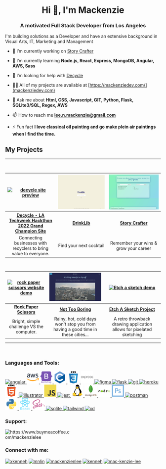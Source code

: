 <h1 align="center">Hi 👋, I'm Mackenzie</h1>
<h3 align="center">A motivated Full Stack Developer from Los Angeles</h3>
 I'm building solutions as a Developer and have an extensive background in Visual Arts, IT, Marketing and Management

- 🔭 I’m currently working on [Story Crafter](https://github.com/mac-kenzie-lee/storyCrafter)

- 🌱 I’m currently learning **Node.js, React, Express, MongoDB, Angular, AWS, Sass**

- 🤝 I’m looking for help with [Decycle](https://decycle-app.herokuapp.com/)

- 👨‍💻 All of my projects are available at [https://mackenziedev.com/](mackenziedev.com)

- 💬 Ask me about **Html, CSS, Javascript, GIT, Python, Flask, SQLite3/SQL, Regex, AWS**

- 📫 How to reach me **lee.n.mackenzie@gmail.com**

- ⚡ Fun fact **I love classical oil painting and go make plein air paintings when I find the time.**





## My Projects
<hr>
<br>

| <a href="https://decycle-app.herokuapp.com/"><img src="https://mackenziedev.com/decycle2.gif" alt="decycle site preview"></a>  | <a href="https://github.com/mac-kenzie-lee/drinkLib"><img src="https://github.com/mac-kenzie-lee/drinkLib/blob/master/large-small-dlib.gif?raw=true" alt="small mobile gif of drink lib"></a>  | <a href="https://github.com/mac-kenzie-lee/storyCrafter"><img src="https://github.com/mac-kenzie-lee/storyCrafter/blob/main/storyCrafterGif2.gif?raw=true" alt="Screenshot gif for story crafter"></a> | 
| :---:  | :---:   | :---: |
| **[Decycle - LA Techweek Hackthon 2022 Grand Champion Site](https://decycle-app.herokuapp.com/)** | **[DrinkLib](https://github.com/mac-kenzie-lee/drinkLib)**  | **[Story Crafter](https://github.com/mac-kenzie-lee/storyCrafter)**  |
| Connecting businesses with recyclers to bring value to everyone. |  Find your next cocktail | Remember your wins & grow your career | 
<br>

 | <a href="https://github.com/mac-kenzie-lee/rockPaperScissorsGame"><img src="https://github.com/mac-kenzie-lee/rockPaperScissorsGame/blob/main/rps.gif?raw=true" alt="rock paper scissors website demo"> </a>| <a href="https://github.com/mac-kenzie-lee/not-too-boring/"><img src="https://github.com/mac-kenzie-lee/not-too-boring/blob/main/nottooboring.gif?raw=true" alt="Not Too Boring website demonstration"></a> | <a href="https://github.com/mac-kenzie-lee/etch-a-sketch-project"><img src="https://github.com/mac-kenzie-lee/etch-a-sketch-project/blob/main/etchasketch.gif?raw=true" alt="Etch a sketch demo"></a> |
| :---: | :---: | :---: |
| **[Rock Paper Scissors](https://github.com/mac-kenzie-lee/rockPaperScissorsGame)** | **[Not Too Boring](https://github.com/mac-kenzie-lee/not-too-boring/)**  | **[Etch A Sketch Project](https://github.com/mac-kenzie-lee/etch-a-sketch-project)** |
| Bright, simple challenge VS the computer. | Rainy, hot, cold days won't stop you from having a good time in these cities... | A retro throwback drawing application allows for pixelated sketching |

<hr>
<br>


<h3 align="left">Languages and Tools:</h3>
<p align="left"> <a href="https://angular.io" target="_blank" rel="noreferrer"> <img src="https://angular.io/assets/images/logos/angular/angular.svg" alt="angular" width="40" height="40"/> </a> <a href="https://aws.amazon.com" target="_blank" rel="noreferrer"> <img src="https://raw.githubusercontent.com/devicons/devicon/master/icons/amazonwebservices/amazonwebservices-original-wordmark.svg" alt="aws" width="40" height="40"/> </a> <a href="https://getbootstrap.com" target="_blank" rel="noreferrer"> <img src="https://raw.githubusercontent.com/devicons/devicon/master/icons/bootstrap/bootstrap-plain-wordmark.svg" alt="bootstrap" width="40" height="40"/> </a> <a href="https://www.cprogramming.com/" target="_blank" rel="noreferrer"> <img src="https://raw.githubusercontent.com/devicons/devicon/master/icons/c/c-original.svg" alt="c" width="40" height="40"/> </a> <a href="https://www.w3schools.com/css/" target="_blank" rel="noreferrer"> <img src="https://raw.githubusercontent.com/devicons/devicon/master/icons/css3/css3-original-wordmark.svg" alt="css3" width="40" height="40"/> </a> <a href="https://expressjs.com" target="_blank" rel="noreferrer"> <img src="https://raw.githubusercontent.com/devicons/devicon/master/icons/express/express-original-wordmark.svg" alt="express" width="40" height="40"/> </a> <a href="https://www.figma.com/" target="_blank" rel="noreferrer"> <img src="https://www.vectorlogo.zone/logos/figma/figma-icon.svg" alt="figma" width="40" height="40"/> </a> <a href="https://flask.palletsprojects.com/" target="_blank" rel="noreferrer"> <img src="https://www.vectorlogo.zone/logos/pocoo_flask/pocoo_flask-icon.svg" alt="flask" width="40" height="40"/> </a> <a href="https://git-scm.com/" target="_blank" rel="noreferrer"> <img src="https://www.vectorlogo.zone/logos/git-scm/git-scm-icon.svg" alt="git" width="40" height="40"/> </a> <a href="https://heroku.com" target="_blank" rel="noreferrer"> <img src="https://www.vectorlogo.zone/logos/heroku/heroku-icon.svg" alt="heroku" width="40" height="40"/> </a> <a href="https://www.w3.org/html/" target="_blank" rel="noreferrer"> <img src="https://raw.githubusercontent.com/devicons/devicon/master/icons/html5/html5-original-wordmark.svg" alt="html5" width="40" height="40"/> </a> <a href="https://www.adobe.com/in/products/illustrator.html" target="_blank" rel="noreferrer"> <img src="https://www.vectorlogo.zone/logos/adobe_illustrator/adobe_illustrator-icon.svg" alt="illustrator" width="40" height="40"/> </a> <a href="https://developer.mozilla.org/en-US/docs/Web/JavaScript" target="_blank" rel="noreferrer"> <img src="https://raw.githubusercontent.com/devicons/devicon/master/icons/javascript/javascript-original.svg" alt="javascript" width="40" height="40"/> </a> <a href="https://jestjs.io" target="_blank" rel="noreferrer"> <img src="https://www.vectorlogo.zone/logos/jestjsio/jestjsio-icon.svg" alt="jest" width="40" height="40"/> </a> <a href="https://www.linux.org/" target="_blank" rel="noreferrer"> <img src="https://raw.githubusercontent.com/devicons/devicon/master/icons/linux/linux-original.svg" alt="linux" width="40" height="40"/> </a> <a href="https://www.mongodb.com/" target="_blank" rel="noreferrer"> <img src="https://raw.githubusercontent.com/devicons/devicon/master/icons/mongodb/mongodb-original-wordmark.svg" alt="mongodb" width="40" height="40"/> </a> <a href="https://nodejs.org" target="_blank" rel="noreferrer"> <img src="https://raw.githubusercontent.com/devicons/devicon/master/icons/nodejs/nodejs-original-wordmark.svg" alt="nodejs" width="40" height="40"/> </a> <a href="https://www.photoshop.com/en" target="_blank" rel="noreferrer"> <img src="https://raw.githubusercontent.com/devicons/devicon/master/icons/photoshop/photoshop-line.svg" alt="photoshop" width="40" height="40"/> </a> <a href="https://postman.com" target="_blank" rel="noreferrer"> <img src="https://www.vectorlogo.zone/logos/getpostman/getpostman-icon.svg" alt="postman" width="40" height="40"/> </a> <a href="https://www.python.org" target="_blank" rel="noreferrer"> <img src="https://raw.githubusercontent.com/devicons/devicon/master/icons/python/python-original.svg" alt="python" width="40" height="40"/> </a> <a href="https://reactjs.org/" target="_blank" rel="noreferrer"> <img src="https://raw.githubusercontent.com/devicons/devicon/master/icons/react/react-original-wordmark.svg" alt="react" width="40" height="40"/> </a> <a href="https://sass-lang.com" target="_blank" rel="noreferrer"> <img src="https://raw.githubusercontent.com/devicons/devicon/master/icons/sass/sass-original.svg" alt="sass" width="40" height="40"/> </a> <a href="https://www.sqlite.org/" target="_blank" rel="noreferrer"> <img src="https://www.vectorlogo.zone/logos/sqlite/sqlite-icon.svg" alt="sqlite" width="40" height="40"/> </a> <a href="https://tailwindcss.com/" target="_blank" rel="noreferrer"> <img src="https://www.vectorlogo.zone/logos/tailwindcss/tailwindcss-icon.svg" alt="tailwind" width="40" height="40"/> </a> <a href="https://www.adobe.com/products/xd.html" target="_blank" rel="noreferrer"> <img src="https://cdn.worldvectorlogo.com/logos/adobe-xd.svg" alt="xd" width="40" height="40"/> </a> </p>

<h3 align="left">Support:</h3>
<p><a href="https://www.buymeacoffee.com/https://www.buymeacoffee.com/mackenzielee"> <img align="left" src="https://cdn.buymeacoffee.com/buttons/v2/default-yellow.png" height="50" width="210" alt="https://www.buymeacoffee.com/mackenzielee" /></a></p><br><br>

<h3 align="left">Connect with me:</h3>
<p align="left">
<a href="https://twitter.com/xkenneh" target="blank"><img align="center" src="https://raw.githubusercontent.com/rahuldkjain/github-profile-readme-generator/master/src/images/icons/Social/twitter.svg" alt="xkenneh" height="30" width="40" /></a>
<a href="https://linkedin.com/in/mnlin" target="blank"><img align="center" src="https://raw.githubusercontent.com/rahuldkjain/github-profile-readme-generator/master/src/images/icons/Social/linked-in-alt.svg" alt="mnlin" height="30" width="40" /></a>
<a href="https://fb.com/mackenzienlee" target="blank"><img align="center" src="https://raw.githubusercontent.com/rahuldkjain/github-profile-readme-generator/master/src/images/icons/Social/facebook.svg" alt="mackenzienlee" height="30" width="40" /></a>
<a href="https://instagram.com/kenneh" target="blank"><img align="center" src="https://raw.githubusercontent.com/rahuldkjain/github-profile-readme-generator/master/src/images/icons/Social/instagram.svg" alt="kenneh" height="30" width="40" /></a>
<a href="https://dribbble.com/mac-kenzie-lee" target="blank"><img align="center" src="https://raw.githubusercontent.com/rahuldkjain/github-profile-readme-generator/master/src/images/icons/Social/dribbble.svg" alt="mac-kenzie-lee" height="30" width="40" /></a>
</p>

